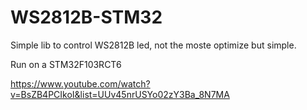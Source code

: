 # WS2812B-STM32
Simple lib to control WS2812B led, not the moste optimize but simple.

Run on a STM32F103RCT6

https://www.youtube.com/watch?v=BsZB4PCIkoI&list=UUv45nrUSYo02zY3Ba_8N7MA